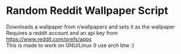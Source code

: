 # Random Reddit Wallpaper Script

Downloads a wallpaper from r/wallpapers and sets it as the wallpaper
<br>
Requires a reddit account and an api key from https://www.reddit.com/prefs/apps
<br>
This is made to work on GNU/Linux (I use arch btw :)
